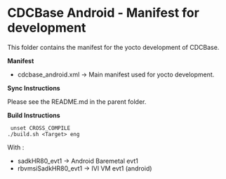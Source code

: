 CDCBase Android - Manifest for development
==========================================

This folder contains the manifest for the yocto development of CDCBase.


**Manifest**

* cdcbase_android.xml &rarr; Main manifest used for yocto development.


**Sync Instructions**

Please see the README.md in the parent folder.


**Build Instructions**

     unset CROSS_COMPILE
    ./build.sh <Target> eng

With <Target>:

- sadkHR80_evt1 &rarr; Android Baremetal evt1
- rbvmsiSadkHR80_evt1 &rarr; IVI VM evt1 (android)

